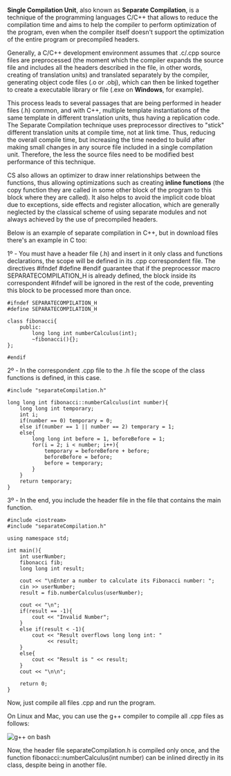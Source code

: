 **Single Compilation Unit**, also known as **Separate Compilation**, is a technique of the programming languages C/C++ that allows to reduce the compilation time
and aims to help the compiler to perform optimization of the program, even when the compiler itself doesn't support the optimization of the entire program or precompiled
headers.



Generally, a C/C++ development environment assumes that .c/.cpp source files are preprocessed (the moment which the compiler expands the source file and includes all the
headers described in the file, in other words, creating of translation units) and translated separately by the compiler, generating object code files (.o or .obj), which
can then be linked together to create a executable library or file (.exe on **Windows**, for example).



This process leads to several passages that are being performed in header files (.h) common, and with C++, multiple template instantiations of the same template in
different translation units, thus having a replication code. The Separate Compilation technique uses preprocessor directives to "stick" different translation units at compile
time, not at link time. Thus, reducing the overall compile time, but increasing the time needed to build after making small changes in any source file included in a single
compilation unit. Therefore, the less the source files need to be modified best performance of this technique.



CS also allows an optimizer to draw inner relationships between the functions, thus allowing optimizations such as creating **inline functions** (the copy function
they are called in some other block of the program to this block where they are called). It also helps to avoid the implicit code bloat due to exceptions, side effects
and register allocation, which are generally neglected by the classical scheme of using separate modules and not always achieved by the use of precompiled headers.



Below is an example of separate compilation in C++, but in download files there's an example in C too:





1º - You must have a header file (.h) and insert in it only class and functions declarations, the scope will be defined
in its .cpp correspondent file. The directives \#ifndef \#define \#endif guarantee that if the preprocessor macro
SEPARATECOMPILATION\_H is already defined, the block inside its correspondent \#ifndef will be ignored in the rest of the code,
preventing this block to be processed more than once.




    
    
    #ifndef SEPARATECOMPILATION_H
    #define SEPARATECOMPILATION_H
    
    class fibonacci{
    	public:
    		long long int numberCalculus(int);
    		~fibonacci(){};
    };
    
    #endif
    
    





2º - In the correspondent .cpp file to the .h file the scope of the class functions is defined, in this case.


    
    
    #include "separateCompilation.h"
    
    long long int fibonacci::numberCalculus(int number){
    	long long int temporary;
    	int i;
    	if(number == 0) temporary = 0;
    	else if(number == 1 || number == 2) temporary = 1;
    	else{
    		long long int before = 1, beforeBefore = 1;
    		for(i = 2; i < number; i++){
    			temporary = beforeBefore + before;
    			beforeBefore = before;
    			before = temporary;
    		}
    	}
    	return temporary;
    }
    
    




3º - In the end, you include the header file in the file that contains the main function.


    
    
    #include <iostream>
    #include "separateCompilation.h"
    
    using namespace std;
    
    int main(){
    	int userNumber;
    	fibonacci fib;
    	long long int result;
    
    	cout << "\nEnter a number to calculate its Fibonacci number: ";
    	cin >> userNumber;
    	result = fib.numberCalculus(userNumber);
    
    	cout << "\n";
    	if(result == -1){
    		cout << "Invalid Number";
    	}
    	else if(result < -1){
    		cout << "Result overflows long long int: "
    		     << result;
    	}
    	else{
    		cout << "Result is " << result;
    	}
    	cout << "\n\n";
    
    	return 0;
    }
    
    




Now, just compile all files .cpp and run the program.  

On Linux and Mac, you can use the g++ compiler to compile all .cpp files as follows:  



![g++ on bash](http://i.imgur.com/fYmxKKK.png)



Now, the header file separateCompilation.h is compiled only once, and the function fibonacci::numberCalculus(int number) can be inlined directly in its class, despite being in another file.